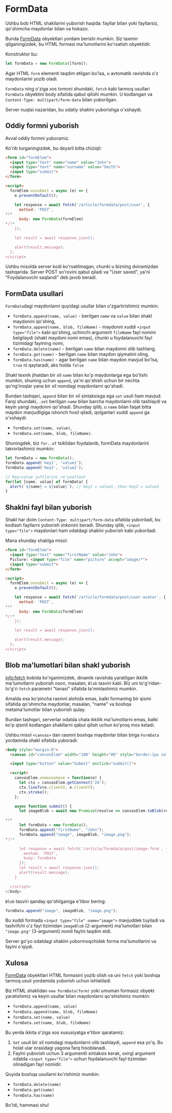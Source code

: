 
# FormData

Ushbu bob HTML shakllarini yuborish haqida: fayllar bilan yoki fayllarsiz, qo'shimcha maydonlar bilan va hokazo.

Bunda [FormData](https://xhr.spec.whatwg.org/#interface-formdata) obyektlari yordam berishi mumkin. Siz taxmin qilganingizdek, bu HTML formasi ma'lumotlarini ko'rsatish obyektidir.

Konstruktor bu:
```js
let formData = new FormData([form]);
```

Agar HTML `form` elementi taqdim etilgan bo'lsa, u avtomatik ravishda o'z maydonlarini yozib oladi.

`FormData` ning o'ziga xos tomoni shundaki, `fetch` kabi tarmoq usullari `FormData` obyektini body sifatida qabul qilishi mumkin. U kodlangan va `Content-Type: multipart/form-data` bilan yuborilgan.

Server nuqtai nazaridan, bu odatiy shaklni yuborishga o'xshaydi.

## Oddiy formni yuborish

Avval oddiy formni yuboramiz.

Ko'rib turganingizdek, bu deyarli bitta chiziqli:

```html run autorun
<form id="formElem">
  <input type="text" name="name" value="John">
  <input type="text" name="surname" value="Smith">
  <input type="submit">
</form>

<script>
  formElem.onsubmit = async (e) => {
    e.preventDefault();

    let response = await fetch('/article/formdata/post/user', {
      method: 'POST',
*!*
      body: new FormData(formElem)
*/!*
    });

    let result = await response.json();

    alert(result.message);
  };
</script>
```

Ushbu misolda server kodi ko'rsatilmagan, chunki u bizning doiramizdan tashqarida. Server POST so'rovini qabul qiladi va "User saved", ya'ni "Foydalanuvchi saqlandi" deb javob beradi.

## FormData usullari

`FormData`dagi maydonlarni quyidagi usullar bilan o'zgartirishimiz mumkin:

- `formData.append(name, value)` - berilgan `name` va `value` bilan shakl maydonini qo'shing,
- `formData.append(name, blob, fileName)` - maydonni xuddi `<input type="file">` kabi qo'shing, uchinchi argument `fileName` fayl nomini belgilaydi (shakl maydoni nomi emas), chunki u foydalanuvchi fayl tizimidagi faylning nomi,
- `formData.delete(name)` - berilgan `name` bilan maydonni olib tashlang,
- `formData.get(name)` - berilgan `name` bilan maydon qiymatini oling,
- `formData.has(name)` - agar berilgan `name` bilan maydon mavjud bo'lsa, `true` ni qaytaradi, aks holda `false`

Shakl texnik jihatdan bir xil `name` bilan ko'p maydonlarga ega bo'lishi mumkin, shuning uchun `append`, ya'ni qo'shish uchun bir nechta qo'ng'iroqlar yana bir xil nomdagi maydonlarni qo'shadi.

Bundan tashqari, `append` bilan bir xil sintaksisga ega `set` usuli ham mavjud. Farqi shundaki, 
`.set` berilgan `name` bilan barcha maydonlarni olib tashlaydi va keyin yangi maydonni qo'shadi. Shunday qilib, u `name` bilan faqat bitta maydon mavjudligiga ishonch hosil qiladi, qolganlari xuddi `append` ga o'xshaydi:

- `formData.set(name, value)`,
- `formData.set(name, blob, fileName)`.

Shuningdek, biz `for..of` tsiklidan foydalanib, formData maydonlarini takrorlashimiz mumkin:

```js run
let formData = new FormData();
formData.append('key1', 'value1');
formData.append('key2', 'value2');

// Key/value juftlarini ro'yxatlash
for(let [name, value] of formData) {
  alert(`${name} = ${value}`); // key1 = value1, then key2 = value2
}
```

## Shaklni fayl bilan yuborish

Shakl har doim `Content-Type: multipart/form-data` sifatida yuboriladi, bu kodlash fayllarni yuborish imkonini beradi. Shunday qilib, `<input type="file">` maydonlari ham odatdagi shaklni yuborish kabi yuboriladi.

Mana shunday shaklga misol:

```html run autorun
<form id="formElem">
  <input type="text" name="firstName" value="John">
  Picture: <input type="file" name="picture" accept="image/*">
  <input type="submit">
</form>

<script>
  formElem.onsubmit = async (e) => {
    e.preventDefault();

    let response = await fetch('/article/formdata/post/user-avatar', {
      method: 'POST',
*!*
      body: new FormData(formElem)
*/!*
    });

    let result = await response.json();

    alert(result.message);
  };
</script>
```

## Blob ma'lumotlari bilan shakl yuborish

<info:fetch> bobida ko'rganimizdek, dinamik ravishda yaratilgan ikkilik ma'lumotlarni yuborish oson, masalan, `Blob` tasviri kabi. Biz uni to'g'ridan-to'g'ri `fetch` parametri "tanasi" sifatida ta'minlashimiz mumkin.

Amalda esa ko'pincha rasmni alohida emas, balki formaning bir qismi sifatida qo'shimcha maydonlar, masalan, "name" va boshqa metama'lumotlar bilan yuborish qulay.

Bundan tashqari, serverlar odatda chala ikkilik ma'lumotlarni emas, balki ko'p qismli kodlangan shakllarni qabul qilish uchun ko'proq mos keladi.

Ushbu misol `<canvas>` dan rasmni boshqa maydonlar bilan birga `FormData` yordamida shakl sifatida yuboradi:

```html run autorun height="90"
<body style="margin:0">
  <canvas id="canvasElem" width="100" height="80" style="border:1px solid"></canvas>

  <input type="button" value="Submit" onclick="submit()">

  <script>
    canvasElem.onmousemove = function(e) {
      let ctx = canvasElem.getContext('2d');
      ctx.lineTo(e.clientX, e.clientY);
      ctx.stroke();
    };

    async function submit() {
      let imageBlob = await new Promise(resolve => canvasElem.toBlob(resolve, 'image/png'));

*!*
      let formData = new FormData();
      formData.append("firstName", "John");
      formData.append("image", imageBlob, "image.png");
*/!*    

      let response = await fetch('/article/formdata/post/image-form', {
        method: 'POST',
        body: formData
      });
      let result = await response.json();
      alert(result.message);
    }

  </script>
</body>
```

`Blob` tasviri qanday qo'shilganiga e'tibor bering:

```js
formData.append("image", imageBlob, "image.png");
```

Bu xuddi formada `<input type="file" name="image">` mavjuddek tuyiladi va tashrifchi o'z fayl tizimidan `imageBlob` (2-argument) ma'lumotlari bilan `"image.png"` (3-argument) nomli faylni taqdim etdi.

Server go'yo odatdagi shaklni yubormoqchidek forma ma'lumotlarini va faylni o'qiydi.

## Xulosa

[FormData](https://xhr.spec.whatwg.org/#interface-formdata) obyektlari HTML formasini yozib olish va uni `fetch` yoki boshqa tarmoq usuli yordamida yuborish uchun ishlatiladi.

Biz HTML shaklidan `new FormData(form)` yoki umuman formasiz obyekt yaratishimiz va keyin usullar bilan maydonlarni qo'shishimiz mumkin:

- `formData.append(name, value)`
- `formData.append(name, blob, fileName)`
- `formData.set(name, value)`
- `formData.set(name, blob, fileName)`

Bu yerda ikkita o'ziga xos xususiyatga e'tibor qaratamiz:

1. `Set` usuli bir xil nomdagi maydonlarni olib tashlaydi, `append` esa yo'q. Bu holat ular orasidagi yagona farq hisoblanadi.
2. Faylni yuborish uchun 3 argumentli sintaksis kerak, oxirgi argument odatda `<input type="file">` uchun foydalanuvchi fayl tizimidan olinadigan fayl nomidir.

Quyida boshqa usullarni ko'rishimiz mumkin:

- `formData.delete(name)`
- `formData.get(name)`
- `formData.has(name)`

Bo'ldi, hammasi shu!

